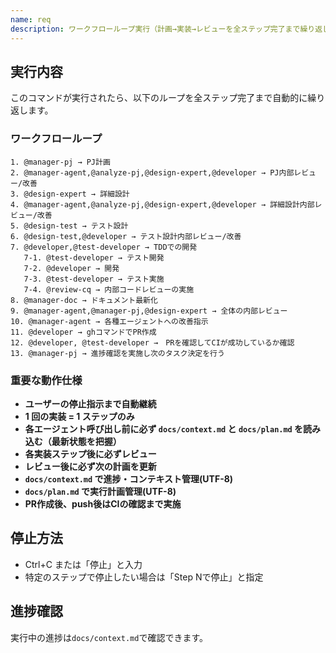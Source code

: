 ```yaml
---
name: req 
description: ワークフローループ実行（計画→実装→レビューを全ステップ完了まで繰り返し）
---
```


## 実行内容
このコマンドが実行されたら、以下のループを全ステップ完了まで自動的に繰り返します。

### ワークフローループ
```
1. @manager-pj → PJ計画 
2. @manager-agent,@analyze-pj,@design-expert,@developer → PJ内部レビュー/改善
3. @design-expert → 詳細設計
4. @manager-agent,@analyze-pj,@design-expert,@developer → 詳細設計内部レビュー/改善
5. @design-test → テスト設計
6. @design-test,@developer → テスト設計内部レビュー/改善
7. @developer,@test-developer → TDDでの開発
   7-1. @test-developer → テスト開発
   7-2. @developer → 開発
   7-3. @test-developer → テスト実施
   7-4. @review-cq → 内部コードレビューの実施
8. @manager-doc → ドキュメント最新化
9. @manager-agent,@manager-pj,@design-expert → 全体の内部レビュー
10. @manager-agent → 各種エージェントへの改善指示
11. @developer → ghコマンドでPR作成
12. @developer, @test-developer →　PRを確認してCIが成功しているか確認
13. @manager-pj → 進捗確認を実施し次のタスク決定を行う
```

### 重要な動作仕様
- **ユーザーの停止指示まで自動継続**
- **1 回の実装 = 1 ステップのみ**
- **各エージェント呼び出し前に必ず `docs/context.md` と `docs/plan.md` を読み込む（最新状態を把握）**
- **各実装ステップ後に必ずレビュー**
- **レビュー後に必ず次の計画を更新**
- **`docs/context.md` で進捗・コンテキスト管理(UTF-8)**
- **`docs/plan.md` で実行計画管理(UTF-8)**
- **PR作成後、push後はCIの確認まで実施**


## 停止方法
- Ctrl+C または「停止」と入力
- 特定のステップで停止したい場合は「Step Nで停止」と指定

## 進捗確認
実行中の進捗は`docs/context.md`で確認できます。